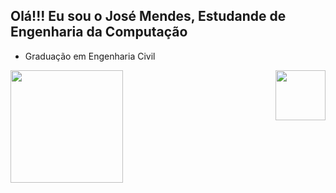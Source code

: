 ## Olá!!! Eu sou o José Mendes, Estudande de Engenharia da Computação
- Graduação em Engenharia Civil

<div>
  
  <img  height="180em" src="https://github-readme-stats.vercel.app/api?username=jose-msousa&show_icons=true&theme=gotham&include_all_commits=true&count_private=true"/>
  <img align="right" height="80em" src="https://github-readme-stats.vercel.app/api/top-langs/?username=jose-msousa&layout=compact&langs_count=16&theme=gotham"/>
</div>


